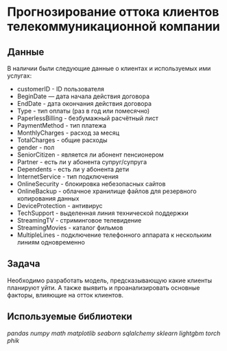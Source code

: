 # Прогнозирование оттока клиентов телекоммуникационной компании
## Данные
В наличии были следующие данные о клиентах и используемых ими услугах:
* customerID - ID пользователя
* BeginDate — дата начала действия договора
* EndDate - дата окончания действия договора
* Type - тип оплаты (раз в год или помесячно)
* PaperlessBilling - безбумажный расчётный лист
* PaymentMethod - тип платежа
* MonthlyCharges - расход за месяц
* TotalCharges - общие расходы
* gender - пол
* SeniorCitizen - является ли абонент пенсионером
* Partner - есть ли у абонента супруг/супруга
* Dependents - есть ли у абонента дети
* InternetService - тип подключения
* OnlineSecurity - блокировка небезопасных сайтов
* OnlineBackup - облачное хранилище файлов для резервного копирования данных
* DeviceProtection - антивирус
* TechSupport - выделенная линия технической поддержки
* StreamingTV - стриминговое телевидение
* StreamingMovies - каталог фильмов
* MultipleLines - подключение телефонного аппарата к нескольким линиям одновременно
## Задача
Необходимо разработать модель, предсказывающую какие клиенты планируют уйти. А также выявить и проанализировать основные факторы, влияющие на отток клиентов.
## Используемые библиотеки
*pandas numpy math matplotlib seaborn sqlalchemy sklearn lightgbm torch phik*
